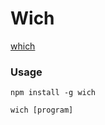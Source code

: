 # Wich

[which](https://www.freebsd.org/cgi/man.cgi?query=which&apropos=0&sektion=0&manpath=FreeBSD+2.1.0-RELEASE&arch=default&format=ascii)

### Usage
```
npm install -g wich
```
```
wich [program]
```
